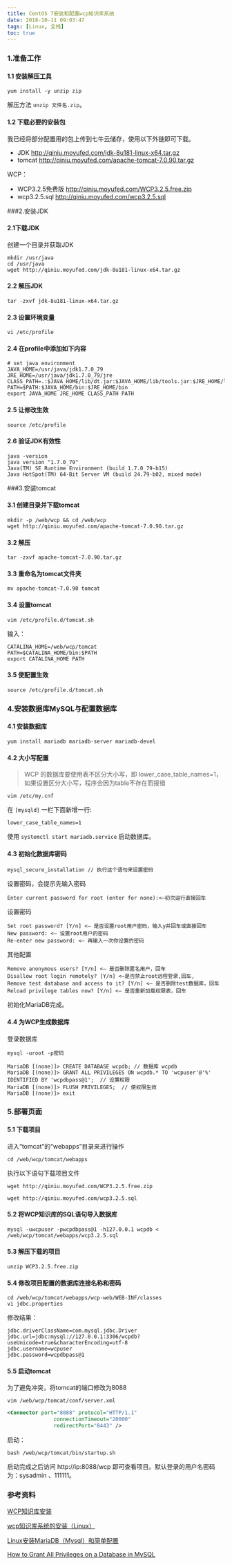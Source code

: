 ```yaml
---
title: CentOS 7安装和配置wcp知识库系统
date: 2018-10-11 09:03:47
tags: [Linux, 全栈]
toc: true
---
```


### 1.准备工作

#### 1.1 安装解压工具

```shell
yum install -y unzip zip
```

解压方法 `unzip 文件名.zip`。

<!--more-->

#### 1.2 下载必要的安装包

我已经将部分配置用的包上传到七牛云储存，使用以下外链即可下载。

- JDK http://qiniu.moyufed.com/jdk-8u181-linux-x64.tar.gz
- tomcat http://qiniu.moyufed.com/apache-tomcat-7.0.90.tar.gz

WCP：

- WCP3.2.5免费版 http://qiniu.moyufed.com/WCP3.2.5.free.zip
- wcp3.2.5.sql http://qiniu.moyufed.com/wcp3.2.5.sql

###2.安装JDK

#### 2.1下载JDK

创建一个目录并获取JDK

```shell
mkdir /usr/java 
cd /usr/java 
wget http://qiniu.moyufed.com/jdk-8u181-linux-x64.tar.gz
```

#### 2.2 解压JDK

```shell
tar -zxvf jdk-8u181-linux-x64.tar.gz
```

#### 2.3 设置环境变量

```shell
vi /etc/profile 
```

#### 2.4 在profile中添加如下内容

```
# set java environment
JAVA_HOME=/usr/java/jdk1.7.0_79 
JRE_HOME=/usr/java/jdk1.7.0_79/jre 
CLASS_PATH=.:$JAVA_HOME/lib/dt.jar:$JAVA_HOME/lib/tools.jar:$JRE_HOME/lib 
PATH=$PATH:$JAVA_HOME/bin:$JRE_HOME/bin 
export JAVA_HOME JRE_HOME CLASS_PATH PATH 
```

#### 2.5 让修改生效

```shell
source /etc/profile
```

#### 2.6 验证JDK有效性

```
java -version 
java version "1.7.0_79" 
Java(TM) SE Runtime Environment (build 1.7.0_79-b15) 
Java HotSpot(TM) 64-Bit Server VM (build 24.79-b02, mixed mode) 
```

###3.安装tomcat
#### 3.1 创建目录并下载tomcat

```shell
mkdir -p /web/wcp && cd /web/wcp
wget http://qiniu.moyufed.com/apache-tomcat-7.0.90.tar.gz
```

#### 3.2 解压

```shell
tar -zxvf apache-tomcat-7.0.90.tar.gz
```

#### 3.3 重命名为tomcat文件夹

```shell
mv apache-tomcat-7.0.90 tomcat
```

#### 3.4 设置tomcat

```shell
vim /etc/profile.d/tomcat.sh
```

输入：

```
CATALINA_HOME=/web/wcp/tomcat
PATH=$CATALINA_HOME/bin:$PATH
export CATALINA_HOME PATH
```

#### 3.5 使配置生效

```shell
source /etc/profile.d/tomcat.sh
```

### 4.安装数据库MySQL与配置数据库

#### 4.1 安装数据库

```shell
yum install mariadb mariadb-server mariadb-devel
```

#### 4.2 大小写配置

> WCP 的数据库要使用表不区分大小写，即 lower_case_table_names=1，如果设置区分大小写，程序会因为table不存在而报错

```shell
vim /etc/my.cnf
```

在 `[mysqld]`  一栏下面新增一行:

```
lower_case_table_names=1  
```

使用 `systemctl start mariadb.service` 启动数据库。

#### 4.3 初始化数据库密码

```shell
mysql_secure_installation // 执行这个语句来设置密码
```

设置密码，会提示先输入密码

```shell
Enter current password for root (enter for none):<–初次运行直接回车
```

设置密码

```shell
Set root password? [Y/n] <– 是否设置root用户密码，输入y并回车或直接回车
New password: <– 设置root用户的密码
Re-enter new password: <– 再输入一次你设置的密码
```

其他配置

```shell
Remove anonymous users? [Y/n] <– 是否删除匿名用户，回车
Disallow root login remotely? [Y/n] <–是否禁止root远程登录,回车,
Remove test database and access to it? [Y/n] <– 是否删除test数据库，回车
Reload privilege tables now? [Y/n] <– 是否重新加载权限表，回车
```

初始化MariaDB完成。

#### 4.4 为WCP生成数据库

登录数据库

```
mysql -uroot -p密码
```

```shell
MariaDB [(none)]> CREATE DATABASE wcpdb; // 数据库 wcpdb
MariaDB [(none)]> GRANT ALL PRIVILEGES ON wcpdb.* TO 'wcpuser'@'%' IDENTIFIED BY 'wcpdbpass@1';  // 设置权限
MariaDB [(none)]> FLUSH PRIVILEGES;  // 使权限生效
MariaDB [(none)]> exit
```

### 5.部署页面

#### 5.1 下载项目

进入“tomcat”的“webapps”目录来进行操作

```shell
cd /web/wcp/tomcat/webapps
```

执行以下语句下载项目文件

```shell
wget http://qiniu.moyufed.com/WCP3.2.5.free.zip
```

```shell
wget http://qiniu.moyufed.com/wcp3.2.5.sql
```

#### 5.2 将WCP知识库的SQL语句导入数据库

```shell
mysql -uwcpuser -pwcpdbpass@1 -h127.0.0.1 wcpdb < /web/wcp/tomcat/webapps/wcp3.2.5.sql
```

#### 5.3 解压下载的项目

```shell
unzip WCP3.2.5.free.zip
```

#### 5.4 修改项目配置的数据库连接名称和密码

```shell
cd /web/wcp/tomcat/webapps/wcp-web/WEB-INF/classes
vi jdbc.properties
```

修改结果：

```shell
jdbc.driverClassName=com.mysql.jdbc.Driver
jdbc.url=jdbc:mysql://127.0.0.1:3306/wcpdb?useUnicode=true&characterEncoding=utf-8
jdbc.username=wcpuser
jdbc.password=wcpdbpass@1
```

#### 5.5 启动tomcat

为了避免冲突，将tomcat的端口修改为8088

```shell
vim /web/wcp/tomcat/conf/server.xml
```

```xml
<Connector port="8088" protocol="HTTP/1.1"
               connectionTimeout="20000"
               redirectPort="8443" />

```

启动：

```shell
bash /web/wcp/tomcat/bin/startup.sh
```

启动完成之后访问 http://ip:8088/wcp 即可查看项目。默认登录的用户名密码为：sysadmin 、111111。



### 参考资料

[WCP知识库安装](https://www.sjsir.wang/archives/153)

[wcp知识库系统的安装（Linux） ](http://www.wcpdoc.com/webdoc/view/Pub8a2831b3510abcb2015123b24c1f019d.html)

[Linux安装MariaDB（Mysql）和简单配置](https://www.cnblogs.com/jpfss/p/6568976.html) 

[How to Grant All Privileges on a Database in MySQL](https://chartio.com/resources/tutorials/how-to-grant-all-privileges-on-a-database-in-mysql/) 
